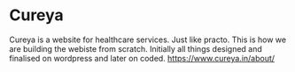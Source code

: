 # Cureya

Cureya is a website for healthcare services. Just like practo. This is how we are building the webiste from scratch.
Initially all things designed and finalised on wordpress and later on coded.
https://www.cureya.in/about/
